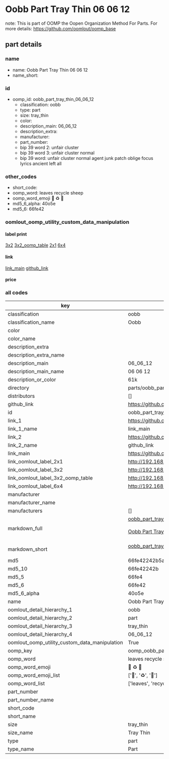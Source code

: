 # Oobb Part Tray Thin 06 06 12  

note: This is part of OOMP the Oopen Organization Method For Parts. For more details: https://github.com/oomlout/oomp_base

##  part details





### name
* name: Oobb Part Tray Thin 06 06 12
* name_short: 
### id
* oomp_id: oobb_part_tray_thin_06_06_12
  * classification: oobb
  * type: part
  * size: tray_thin
  * color: 
  * description_main: 06_06_12
  * description_extra: 
  * manufacturer: 
  * part_number: 
  * bip 39 word 2: unfair cluster
  * bip 39 word 3: unfair cluster normal
  * bip 39 word: unfair cluster normal agent junk patch oblige focus lyrics ancient left all

### other_codes
* short_code: 
* oomp_word: leaves recycle sheep
* oomp_word_emoji :leaves: :recycle: :sheep:
* md5_6_alpha: 40o5e
* md5_6: 66fe42






### oomlout_oomp_utility_custom_data_manipulation
#### label print
[3x2](http://192.168.1.245:1112/?label=oomp%2040o5e)
[3x2_oomp_table](http://192.168.1.107:1112/?label=oomp%2040o5e)
[2x1](http://192.168.1.242:1112/?label=oomp%2040o5e)
[6x4](http://192.168.1.55:1112/?label=oomp%2040o5e)    

#### link

[link_main](https://github.com/oomlout/oomlout_oomp_current_version_messy/tree/main/parts/oobb_part_tray_thin_06_06_12) [github_link](https://github.com/oomlout/oomlout_oomp_part_src/tree/main/parts/oobb_part_tray_thin_06_06_12)                             

#### price







### all codes 
| key | value |  
| --- | --- |  
| classification | oobb |  
| classification_name | Oobb |  
| color |  |  
| color_name |  |  
| description_extra |  |  
| description_extra_name |  |  
| description_main | 06_06_12 |  
| description_main_name | 06 06 12 |  
| description_or_color | 61k |  
| directory | parts/oobb_part_tray_thin_06_06_12 |  
| distributors | [] |  
| github_link | https://github.com/oomlout/oomlout_oomp_part_src/tree/main/parts/oobb_part_tray_thin_06_06_12 |  
| id | oobb_part_tray_thin_06_06_12 |  
| link_1 | https://github.com/oomlout/oomlout_oomp_current_version_messy/tree/main/parts/oobb_part_tray_thin_06_06_12 |  
| link_1_name | link_main |  
| link_2 | https://github.com/oomlout/oomlout_oomp_part_src/tree/main/parts/oobb_part_tray_thin_06_06_12 |  
| link_2_name | github_link |  
| link_main | https://github.com/oomlout/oomlout_oomp_current_version_messy/tree/main/parts/oobb_part_tray_thin_06_06_12 |  
| link_oomlout_label_2x1 | http://192.168.1.242:1112/?label=oomp%2040o5e |  
| link_oomlout_label_3x2 | http://192.168.1.245:1112/?label=oomp%2040o5e |  
| link_oomlout_label_3x2_oomp_table | http://192.168.1.107:1112/?label=oomp%2040o5e |  
| link_oomlout_label_6x4 | http://192.168.1.55:1112/?label=oomp%2040o5e |  
| manufacturer |  |  
| manufacturer_name |  |  
| manufacturers | [] |  
| markdown_full | [oobb_part_tray_thin_06_06_12](https://github.com/oomlout/oomlout_oomp_current_version_messy/tree/main/parts/oobb_part_tray_thin_06_06_12)<br>[](https://github.com/oomlout/oomlout_oomp_current_version_messy/tree/main/parts/oobb_part_tray_thin_06_06_12)<br>[Oobb Part Tray Thin 06 06 12](https://github.com/oomlout/oomlout_oomp_current_version_messy/tree/main/parts/oobb_part_tray_thin_06_06_12)<br><br> |  
| markdown_short | [oobb_part_tray_thin_06_06_12](https://github.com/oomlout/oomlout_oomp_current_version_messy/tree/main/parts/oobb_part_tray_thin_06_06_12)<br><br> |  
| md5 | 66fe42242b5a3306833ca04f2c4b1f68 |  
| md5_10 | 66fe42242b |  
| md5_5 | 66fe4 |  
| md5_6 | 66fe42 |  
| md5_6_alpha | 40o5e |  
| name | Oobb Part Tray Thin 06 06 12 |  
| oomlout_detail_hierarchy_1 | oobb |  
| oomlout_detail_hierarchy_2 | part |  
| oomlout_detail_hierarchy_3 | tray_thin |  
| oomlout_detail_hierarchy_4 | 06_06_12 |  
| oomlout_oomp_utility_custom_data_manipulation | True |  
| oomp_key | oomp_oobb_part_tray_thin_06_06_12 |  
| oomp_word | leaves recycle sheep |  
| oomp_word_emoji | :leaves: :recycle: :sheep: |  
| oomp_word_emoji_list | [':leaves:', ':recycle:', ':sheep:'] |  
| oomp_word_list | ['leaves', 'recycle', 'sheep'] |  
| part_number |  |  
| part_number_name |  |  
| short_code |  |  
| short_name |  |  
| size | tray_thin |  
| size_name | Tray Thin |  
| type | part |  
| type_name | Part |  
